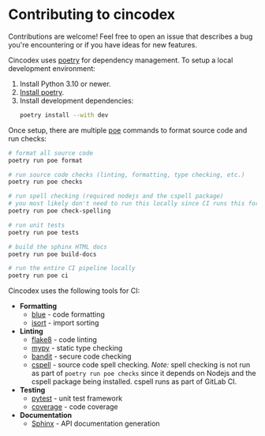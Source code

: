 # Contributing to cincodex

Contributions are welcome! Feel free to open an issue that describes a bug you're encountering or if you have ideas for new features.

Cincodex uses [poetry](https://python-poetry.org/) for dependency management. To setup a local development environment:

1. Install Python 3.10 or newer.
2. [Install poetry](https://python-poetry.org/docs/#installation).
3. Install development dependencies:
   ```bash
   poetry install --with dev
   ```

Once setup, there are multiple [poe](https://github.com/nat-n/poethepoet) commands to format source code and run checks:

```bash
# format all source code
poetry run poe format

# run source code checks (linting, formatting, type checking, etc.)
poetry run poe checks

# run spell checking (required nodejs and the cspell package)
# you most likely don't need to run this locally since CI runs this for you
poetry run poe check-spelling

# run unit tests
poetry run poe tests

# build the sphinx HTML docs
poetry run poe build-docs

# run the entire CI pipeline locally
poetry run poe ci
```

Cincodex uses the following tools for CI:

- **Formatting**
  - [blue](https://blue.readthedocs.io/en/latest/) - code formatting
  - [isort](https://pycqa.github.io/isort/) - import sorting
- **Linting**
  - [flake8](https://flake8.pycqa.org/en/latest/) - code linting
  - [mypy](https://www.mypy-lang.org/) - static type checking
  - [bandit](https://bandit.readthedocs.io/en/latest/) - secure code checking
  - [cspell](https://cspell.org/) - source code spell checking. *Note:* spell checking is not run as part of `poetry run poe checks` since it depends on Nodejs and the cspell package being installed. cspell runs as part of GitLab CI.
- **Testing**
  - [pytest](https://pytest.org/) - unit test framework
  - [coverage](https://coverage.readthedocs.io/) - code coverage
- **Documentation**
  - [Sphinx](https://www.sphinx-doc.org/) - API documentation generation
